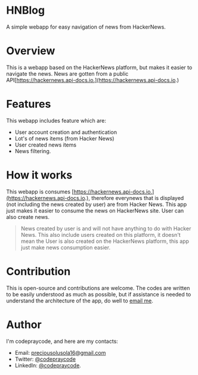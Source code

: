 # HNBlog
A simple webapp for easy navigation of news from HackerNews.

# Overview
This is a webapp based on the HackerNews platform, but makes it easier to navigate the news. News are gotten from a public API[https://hackernews.api-docs.io.](https://hackernews.api-docs.io.)

# Features
This webapp includes feature which are:
- User account creation and authentication
- Lot's of news items (from Hacker News)
- User created news items
- News filtering.

# How it works
This webapp is consumes [https://hackernews.api-docs.io.](https://hackernews.api-docs.io.), therefore everynews that is displayed (not including the news created by user) are from Hacker News. This app just makes it easier to consume the news on HackerNews site. User can also create news.

> News created by user is and will not have anything to do with Hacker News. This also include users created on this platform, it doesn't mean the User is also created on the HackerNews platform, this app just make news consumption easier.

# Contribution
This is open-source and contributions are welcome. The codes are written to be easily understood as much as possible, but if assistance is needed to understand the architecture of the app, do well to [email me](#author).

# Author
I'm codepraycode, and here are my contacts:

- Email: [preciousolusola16@gmail.com](preciousolusola16@gmail.com)
- Twitter: [@codepraycode](https://twitter.com/codepraycode)
- LinkedIn: [@codepraycode](https://linkedin.com/in/codepraycode).